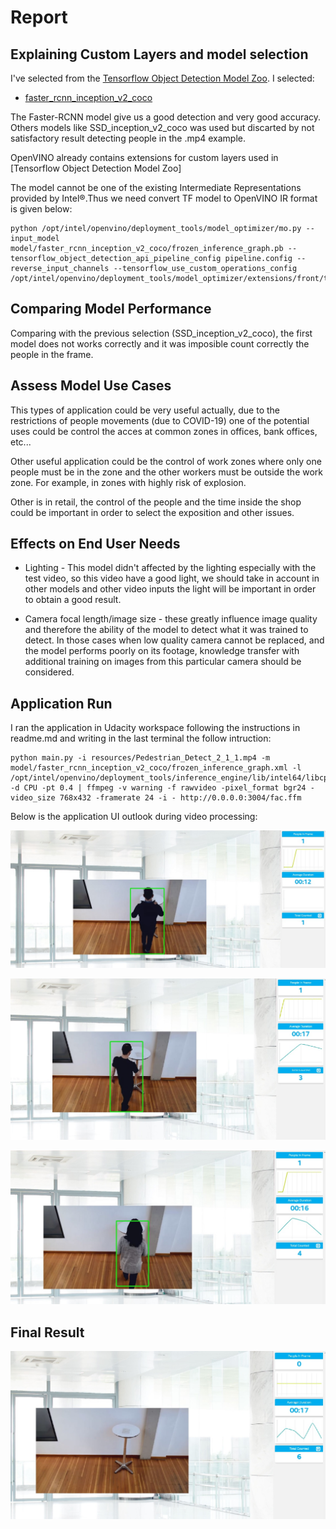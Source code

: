 # Report


## Explaining Custom Layers and model selection

I've selected from the [Tensorflow Object Detection Model Zoo](https://github.com/tensorflow/models/blob/master/research/object_detection/g3doc/detection_model_zoo.md). I selected:

* [faster_rcnn_inception_v2_coco](http://download.tensorflow.org/models/object_detection/faster_rcnn_inception_v2_coco_2018_01_28.tar.gz)

The Faster-RCNN model give us a good detection and very good accuracy. Others models like SSD_inception_v2_coco was used but discarted by not satisfactory result detecting people in the .mp4 example.

OpenVINO already contains extensions for custom layers used in [Tensorflow Object Detection Model Zoo]

The model cannot be one of the existing Intermediate Representations provided by Intel®.Thus we need convert TF model to OpenVINO IR format is given below:
```
python /opt/intel/openvino/deployment_tools/model_optimizer/mo.py --input_model model/faster_rcnn_inception_v2_coco/frozen_inference_graph.pb --tensorflow_object_detection_api_pipeline_config pipeline.config --reverse_input_channels --tensorflow_use_custom_operations_config /opt/intel/openvino/deployment_tools/model_optimizer/extensions/front/tf/faster_rcnn_support.json
```


## Comparing Model Performance

Comparing with the previous selection (SSD_inception_v2_coco), the first model does not works correctly and it was imposible count correctly the people in the frame.


## Assess Model Use Cases

This types of application could be very useful actually, due to the restrictions of people movements (due to COVID-19) one of the potential uses could be control the acces at common zones in offices, bank offices, etc... 

Other useful application could be the control of work zones where only one people must be in the zone and the other workers must be outside the work zone. For example, in zones with highly risk of explosion. 

Other is in retail, the control of the people and the time inside the shop could be important in order to select the exposition and other issues.


## Effects on End User Needs


 - Lighting - This model didn't affected by the lighting especially with the test video, so this video have a good light, we should take in account in other models and other video inputs the light will be important in order to obtain a good result.

* Camera focal length/image size - these greatly influence image quality and therefore the ability of the model to detect what it was trained to detect. In those cases when low quality camera cannot be replaced, and the model performs poorly on its footage, knowledge transfer with additional training on images from this particular camera should be considered.


## Application Run

I ran the application in Udacity workspace following the instructions in readme.md and writing in the last terminal the follow intruction:

```
python main.py -i resources/Pedestrian_Detect_2_1_1.mp4 -m model/faster_rcnn_inception_v2_coco/frozen_inference_graph.xml -l /opt/intel/openvino/deployment_tools/inference_engine/lib/intel64/libcpu_extension_sse4.so -d CPU -pt 0.4 | ffmpeg -v warning -f rawvideo -pixel_format bgr24 -video_size 768x432 -framerate 24 -i - http://0.0.0.0:3004/fac.ffm
```
 Below is the application UI outlook during video processing:

![screenshot-1](images/frame_1.jpg)

![screenshot-1](images/frame_2.jpg)

![screenshot-1](images/frame_3.jpg)

## Final Result

![screenshot-1](images/frame_final.jpg)





